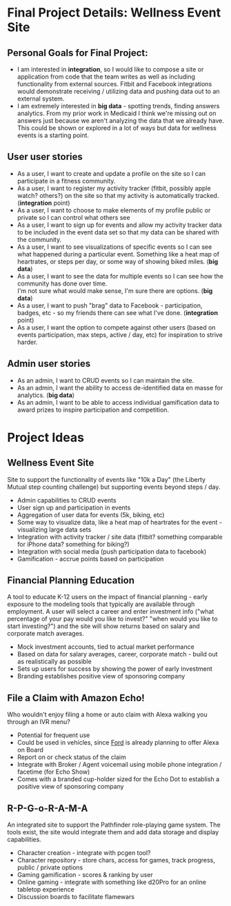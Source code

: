 # Final Project Details: Wellness Event Site

## Personal Goals for Final Project:
* I am interested in **integration**, so I would like to compose a site or application from code that the team writes
as well as including functionality from external sources.  Fitbit and Facebook integrations would demonstrate 
receiving / utilizing data and pushing data out to an external system.
* I am extremely interested in **big data** - spotting trends, finding answers analytics.  From my prior work in 
Medicaid I think we're missing out on answers just because we aren't analyzing the data that we already have.  
This could be shown or explored in a lot of ways but data for wellness events is a starting point.

## User user stories
* As a user, I want to create and update a profile on the site so I can participate in a fitness community.
* As a user, I want to register my activity tracker (fitbit, possibly apple watch? others?) on the site so that 
my activity is automatically tracked. (**integration** point)
* As a user, I want to choose to make elements of my profile public or private so I can control what others see
* As a user, I want to sign up for events and allow my activity tracker data to be included in the event data set
so that my data can be shared with the community.
* As a user, I want to see visualizations of specific events so I can see what happened during a particular event.
Something like a heat map of heartrates, or steps per day, or some way of showing biked miles. (**big data**)
* As a user, I want to see the data for multiple events so I can see how the community has done over time.  
I'm not sure what would make sense, I'm sure there are options. (**big data**)
* As a user, I want to push "brag" data to Facebook - participation, badges, etc - so my friends there can see
what I've done. (**integration** point)
* As a user, I want the option to compete against other users (based on events participation, max steps, 
active / day, etc) for inspiration to strive harder.

## Admin user stories
* As an admin, I want to CRUD events so I can maintain the site.
* As an admin, I want the ability to access de-identified data en masse for analytics. (**big data**) 
* As an admin, I want to be able to access individual gamification data to award prizes to inspire participation
and competition.

# Project Ideas

## Wellness Event Site
Site to support the functionality of events like "10k a Day" (the Liberty Mutual step counting challenge) but supporting events beyond steps / day.
* Admin capabilities to CRUD events
* User sign up and participation in events
* Aggregation of user data for events (5k, biking, etc)
* Some way to visualize data, like a heat map of heartrates for the event - visualizing large data sets
* Integration with activity tracker / site data (fitbit? something comparable for iPhone data? something for biking?)
* Integration with social media (push participation data to facebook)
* Gamification - accrue points based on participation

## Financial Planning Education
A tool to educate K-12 users on the impact of financial planning - early exposure to the modeling tools that 
typically are available through employment.  A user will select a career and enter investment info ("what percentage of your pay would you like to invest?"  "when would you like to start investing?") and the site will show returns based on salary and corporate match averages.
* Mock investment accounts, tied to actual market performance
* Based on data for salary averages, career, corporate match - build out as realistically as possible
* Sets up users for success by showing the power of early investment
* Branding establishes positive view of sponsoring company

## File a Claim with Amazon Echo!
Who wouldn't enjoy filing a home or auto claim with Alexa walking you through an IVR menu?
* Potential for frequent use
* Could be used in vehicles, since [Ford](https://www.theverge.com/ces/2017/1/4/14173324/ford-amazon-echo-alexa-integration-ces-2017) is already planning to offer Alexa on Board
* Report on or check status of the claim
* Integrate with Broker / Agent voicemail using mobile phone integration / facetime (for Echo Show)
* Comes with a branded cup-holder sized for the Echo Dot to establish a positive view of sponsoring company

## R-P-G-o-R-A-M-A
An integrated site to support the Pathfinder role-playing game system.  The tools exist, the site would integrate them and add data storage and display capabilities.
* Character creation - integrate with pcgen tool?
* Character repository - store chars, access for games, track progress, public / private options
* Gaming gamification - scores & ranking by user
* Online gaming - integrate with something like d20Pro for an online tabletop experience
* Discussion boards to facilitate flamewars
